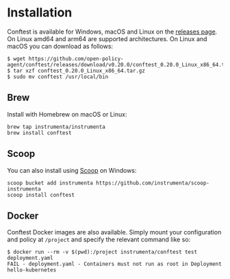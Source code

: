 # Installation

Conftest is available for Windows, macOS and Linux on the [releases page](https://github.com/open-policy-agent/conftest/releases). On Linux amd64 and arm64 are supported architectures. On Linux and macOS you can download as follows:

```console
$ wget https://github.com/open-policy-agent/conftest/releases/download/v0.20.0/conftest_0.20.0_Linux_x86_64.tar.gz
$ tar xzf conftest_0.20.0_Linux_x86_64.tar.gz
$ sudo mv conftest /usr/local/bin
```

## Brew

Install with Homebrew on macOS or Linux:

```console
brew tap instrumenta/instrumenta
brew install conftest
```

## Scoop

You can also install using [Scoop](https://scoop.sh/) on Windows:

```console
scoop bucket add instrumenta https://github.com/instrumenta/scoop-instrumenta
scoop install conftest
```

## Docker

Conftest Docker images are also available. Simply mount your configuration and policy at `/project` and specify the relevant command like so:

```console
$ docker run --rm -v $(pwd):/project instrumenta/conftest test deployment.yaml
FAIL - deployment.yaml - Containers must not run as root in Deployment hello-kubernetes
```
